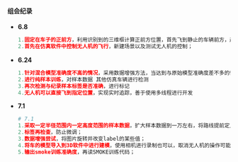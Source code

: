 #### 组会纪录

- **6.8**

  ```python
  1.固定在车子的正前方，利用识别到的三维框计算正前方位置，首先飞到静止的车辆前方，起始位置在手上或者地上，不一定要绕车飞一圈重建三维场景；
  2.首先在仿真软件中控制无人机的飞行，新建场景以及测试无人机的控制；
  ```
  

- **6.24**

  ```python
  1.针对混合模型准确度不高的情况，采用数据增强方法，当达到与原始模型准确度差不多的情况时，再与添加进自己模型的情况进行对比；
  2.进行纯样本训练，对样本数据 其他仿真车辆进行检测
  3.再次检测与纪录样本标签是否准确，进行标记
  4.无人机可以直接飞到指定位置，实现实时追踪，善于使用多线程进行开发
  ```

- **7.1**

  ```python
  # 7.1
  1.采取一定半径范围内一定高度范围的样本数据，扩大样本数据到一万左右，将路线提前定义好进行飞行采集，防止相机抖动，同时检查相机抖动的原因；
  2.标签再检查，防止微调；
  3.数据增强尝试，将图片旋转并改变label的某些值；
  4.将车的模型导入到3D软件中进行建模，使用相机进行录制也可以，取消无人机的操作可能可以增加数据的准确率，固定车子的角度改变相机距离等；
  5.输出smoke训练准确度，再读SMOKE训练代码；
  ```

  